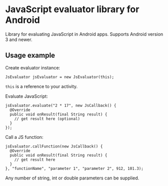 # JavaScript evaluator library for Android

Library for evaluating JavaScript in Android apps. Supports Android version 3 and newer.

## Usage example

Create evaluator instance:

    JsEvaluator jsEvaluator = new JsEvaluator(this);

`this` is a reference to your activity.

Evaluate JavaScript:

    jsEvaluator.evaluate("2 * 17", new JsCallback() {
      @Override
      public void onResult(final String result) {
        // get result here (optional)
      }
    });

Call a JS function:

    jsEvaluator.callFunction(new JsCallback() {
      @Override
      public void onResult(final String result) {
        // get result here
      }
    }, "functionName", "parameter 1", "parameter 2", 912, 101.3);

Any number of string, int or double parameters can be supplied.